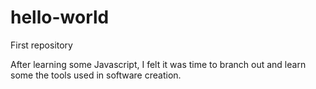 # hello-world
First repository

After learning some Javascript, I felt it was time to branch out and learn some the tools used in software creation.
